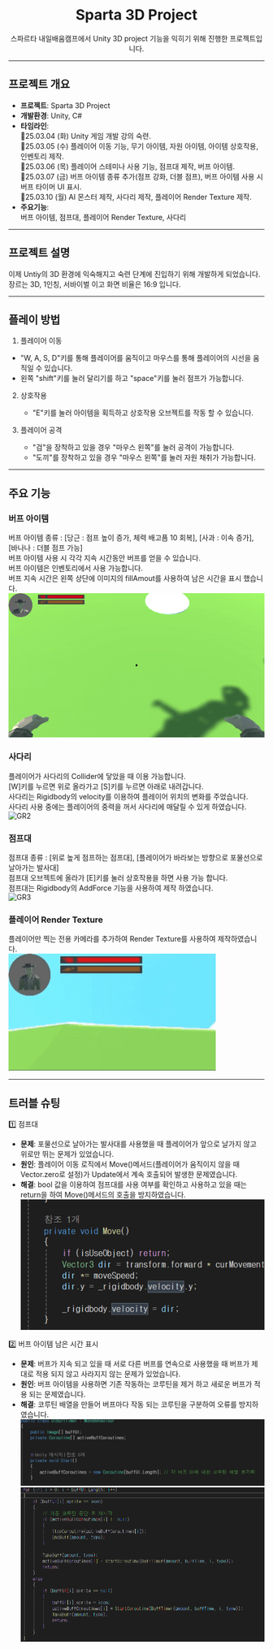 <div align="center">

# Sparta 3D Project
스파르타 내일배움캠프에서 Unity 3D project 기능을 익히기 위해 진행한 프로젝트입니다.

</div>
  
----
  
## 프로젝트 개요
  
- **프로젝트**: Sparta 3D Project  
- **개발환경**: Unity, C#  
- **타임라인**:  
  🔹25.03.04 (화) Unity 게임 개발 강의 숙련.  
  🔹25.03.05 (수) 플레이어 이동 기능, 무기 아이템, 자원 아이템, 아이템 상호작용, 인벤토리 제작.   
  🔹25.03.06 (목) 플레이어 스테미나 사용 기능, 점프대 제작, 버프 아이템.   
  🔹25.03.07 (금) 버프 아이템 종류 추가(점프 강화, 더블 점프), 버프 아이템 사용 시 버프 타이머 UI 표시.   
  🔹25.03.10 (월) AI 몬스터 제작, 사다리 제작, 플레이어 Render Texture 제작.  
- **주요기능**:  
  버프 아이템, 점프대, 플레이어 Render Texture, 사다리 
  
----

## 프로젝트 설명

이제 Untiy의 3D 환경에 익숙해지고 숙련 단계에 진입하기 위해 개발하게 되었습니다.   
장르는 3D, 1인칭, 서바이벌 이고 화면 비율은 16:9 입니다.

----

## 플레이 방법

1. 플레이어 이동
  - "W, A, S, D"키를 통해 플레이어를 움직이고 마우스를 통해 플레이어의 시선을 움직일 수 있습니다.
  - 왼쪽 "shift"키를 눌러 달리기를 하고 "space"키를 눌러 점프가 가능합니다.

2. 상호작용
   - "E"키를 눌러 아이템을 획득하고 상호작용 오브젝트를 작동 할 수 있습니다.

3. 플레이어 공격
   - "검"을 장착하고 있을 경우 "마우스 왼쪽"를 눌러 공격이 가능합니다.
   - "도끼"를 장착하고 있을 경우 "마우스 왼쪽"를 눌러 자원 채취가 가능합니다.

---

## 주요 기능

### 버프 아이템
버프 아이템 종류 : [당근 : 점프 높이 증가, 체력 배고픔 10 회복], [사과 : 이속 증가], [바나나 : 더블 점프 가능]  
버프 아이템 사용 시 각각 지속 시간동안 버프를 얻을 수 있습니다.  
버프 아이템은 인벤토리에서 사용 가능합니다.  
버프 지속 시간은 왼쪽 상단에 이미지의 fillAmout를 사용하여 남은 시간을 표시 했습니다.  
![GR1](https://github.com/DDanPat/3Dproject/blob/main/ReadMeFiles/GR1.gif)



### 사다리
플레이어가 사다리의 Collider에 닿았을 때 이용 가능합니다.  
[W]키를 누르면 위로 올라가고 [S]키를 누르면 아래로 내려갑니다.  
사다리는 Rigidbody의 velocity를 이용하여 플레이어 위치의 변화를 주었습니다.  
사다리 사용 중에는 플레이어의 중력을 꺼서 사다리에 매달릴 수 있게 하였습니다.  
![GR2](https://github.com/DDanPat/3Dproject/blob/main/ReadMeFiles/GR2.gif)

### 점프대
점프대 종류 : [위로 높게 점프하는 점프대], [플레이어가 바라보는 방향으로 포물선으로 날아가는 발사대]  
점프대 오브젝트에 올라가 [E]키를 눌러 상호작용을 하면 사용 가능 합니다.  
점프대는 Rigidbody의 AddForce 기능을 사용하여 제작 하였습니다.  
![GR3](https://github.com/DDanPat/3Dproject/blob/main/ReadMeFiles/GR3.gif)

### 플레이어 Render Texture
플레이어만 찍는 전용 카메라를 추가하여 Render Texture를 사용하여 제작하였습니다.  
![GR4](https://github.com/DDanPat/3Dproject/blob/main/ReadMeFiles/GR4.gif)

----

## 트러블 슈팅

1️⃣ 점프대
- **문제**: 포물선으로 날아가는 발사대를 사용했을 때 플레이어가 앞으로 날가지 않고 위로만 뛰는 문제가 있었습니다.
- **원인**: 플레이어 이동 로직에서 Move()메서드(플레이어가 움직이지 않을 때 Vector.zero로 설정)가 Update에서 계속 호출되어 발생한 문제였습니다.
- **해결**: bool 값을 이용하여 점프대를 사용 여부를 확인하고 사용하고 있을 때는 return을 하여 Move()메서드의 호출을 방지하였습니다.   
![TroubleShooting1](https://github.com/DDanPat/3Dproject/blob/main/ReadMeFiles/TroubleShooting1.png)

2️⃣ 버프 아이템 남은 시간 표시
- **문제**: 버프가 지속 되고 있을 때 서로 다른 버프를 연속으로 사용했을 때 버프가 제대로 적용 되지 않고 사라지지 않는 문제가 있었습니다.  
- **원인**: 버프 아이템을 사용하면 기존 작동하는 코루틴을 제거 하고 새로운 버프가 적용 되는 문제였습니다.   
- **해결**: 코루틴 배열을 만들어 버프마다 작동 되는 코루틴을 구분하여 오류를 방지하였습니다.    
![TroubleShooting2](https://github.com/DDanPat/3Dproject/blob/main/ReadMeFiles/TroubleShooting2.png)
![TroubleShooting3](https://github.com/DDanPat/3Dproject/blob/main/ReadMeFiles/TroubleShooting3.png)
